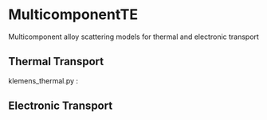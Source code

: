 # MulticomponentTE
Multicomponent alloy scattering models for thermal and electronic transport

## Thermal Transport
klemens_thermal.py : 

## Electronic Transport

